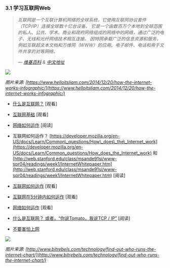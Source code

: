 ### 3.1 学习互联网Web

> *互联网是一个互联计算机网络的全球系统，它使用互联网协议套件（TCP/IP）连接全球数十亿台设备。 它是一个由数百万个本地到全球范围的私人、公共、学术、商业和政府网络组成的网络中的网络，通过广泛的电子、无线和光纤网络技术相互连接。 因特网承载广泛的信息资源和服务，例如互联超文本文档和万维网（WWW）的应用、电子邮件、电话和用于文件共享的对等网络。*
>
> *— [维基百科](https://en.wikipedia.org/wiki/Internet) & [中文地址](https://zh.wikipedia.org/wiki/%E4%BA%92%E8%81%94%E7%BD%91)*

![](https://frontendmasters.com/books/front-end-handbook/2019/assets/images/how-the-internet-works.jpg)

*图片来源: [https://www.helloitsliam.com/2014/12/20/how-the-internet-works-infographic/](https://www.helloitsliam.com/2014/12/20/how-the-internet-works-infographic/)*

* [什么是互联网？](https://www.youtube.com/watch?v=Dxcc6ycZ73M) \[观看\]

* [互联网基础](http://internetfundamentals.com) \[观看\]

* [网络如何运作](https://developer.mozilla.org/en-US/docs/Learn/Getting_started_with_the_web/How_the_Web_works) \[阅读\]

* 互联网如何运作？ [https://developer.mozilla.org/en-US/docs/Learn/Common\_questions/How\_does\_the\_Internet_work](https://developer.mozilla.org/en-US/docs/Learn/Common_questions/How_does_the_Internet_work) 和[http://web.stanford.edu/class/msande91si/www-spr04/readings/week1/InternetWhitepaper.htm](http://web.stanford.edu/class/msande91si/www-spr04/readings/week1/InternetWhitepaper.htm) \[阅读\]

* [互联网如何运作](https://www.khanacademy.org/partner-content/code-org/internet-works) \[观看\]

* [互联网在5分钟内如何运作](https://www.youtube.com/watch?v=Dxcc6ycZ73M) \[观看\]

* [网络如何运作](https://www.eventedmind.com/classes/how-the-web-works-7f40254c) \[观看\]

* [什么是互联网？ 或者，“你说Tomato，我说TCP / IP”](http://www.20thingsilearned.com/en-US/what-is-the-internet/1) \[阅读\]

* [不要害怕上网](http://www.dontfeartheinternet.com/)

![](https://frontendmasters.com/books/front-end-handbook/2019/assets/images/who-runs-the-internet-infographic.jpg)

*图片来源: [http://www.bitrebels.com/technology/find-out-who-runs-the-internet-chart/](http://www.bitrebels.com/technology/find-out-who-runs-the-internet-chart/)*